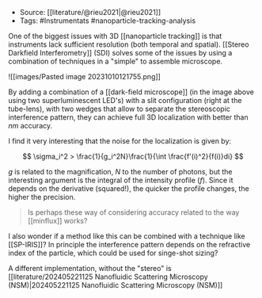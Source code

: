 - Source: [[literature/@rieu2021|@rieu2021]]
- Tags: #Instrumentats #nanoparticle-tracking-analysis 

One of the biggest issues with 3D [[nanoparticle tracking]] is that instruments lack sufficient resolution (both temporal and spatial). [[Stereo Darkfield Interferometry]] (SDI) solves some of the issues by using a combination of techniques in a "simple" to assemble microscope. 

![[images/Pasted image 20231010121755.png]]

By adding a combination of a [[dark-field microscope]] (in the image above using two superluminescent LED's) with a slit configuration (right at the tube-lens), with two wedges that allow to separate the stereoscopic interference pattern, they can achieve full 3D localization with better than $nm$ accuracy. 

I find it very interesting that the noise for the localization is given by:

$$
\sigma_i^2 > \frac{1}{g_i^2N}\frac{1}{\int \frac{f'(i)^2}{f(i)}di}
$$

$g$ is related to the magnification, $N$ to the number of photons, but the interesting argument is the integral of the intensity profile ($f$). Since it depends on the derivative (squared!), the quicker the profile changes, the higher the precision. 

> Is perhaps these way of considering accuracy related to the way [[minflux]] works? 

I also wonder if a method like this can be combined with a technique like [[SP-IRIS]]? In principle the interference pattern depends on the refractive index of the particle, which could be used for singe-shot sizing? 

A different implementation, without the "stereo" is [[literature/202405221125 Nanofluidic Scattering Microscopy (NSM)|202405221125 Nanofluidic Scattering Microscopy (NSM)]]